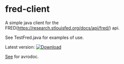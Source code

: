 # fred-client

A simple java client for the FRED(https://research.stlouisfed.org/docs/api/fred/) api.

See TestFred.java for examples of use.

Latest version: [![Download](https://api.bintray.com/packages/zolyfarkas/core/fred-client/images/download.svg)](https://bintray.com/zolyfarkas/core/fred-client/_latestVersion)

[See](https://zolyfarkas.github.io/fred-schema/) for avrodoc.
